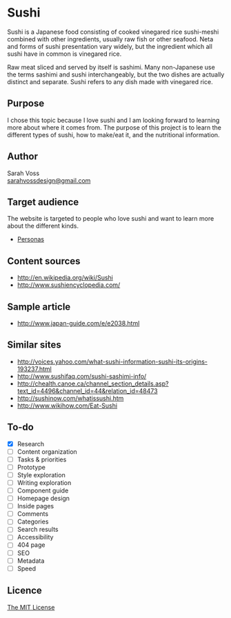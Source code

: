 # Sushi

Sushi is a Japanese food consisting of cooked vinegared rice sushi-meshi combined with other ingredients, usually raw fish or other seafood. Neta and forms of sushi presentation vary widely, but the ingredient which all sushi have in common is vinegared rice. 

Raw meat sliced and served by itself is sashimi. Many non-Japanese use the terms sashimi and sushi interchangeably, but the two dishes are actually distinct and separate. Sushi refers to any dish made with vinegared rice.

## Purpose


I chose this topic because I love sushi and I am looking forward to learning more about where it comes from. The purpose of this project is to learn the different types of sushi, how to make/eat it, and the nutritional information.


## Author

Sarah Voss	
[sarahvossdesign@gmail.com](mailto:sarahvossdesign@gmail.com)	


## Target audience

The website is targeted to people who love sushi and want to learn more about the different kinds.

- [Personas](Personas.md)

## Content sources

- <http://en.wikipedia.org/wiki/Sushi>
- <http://www.sushiencyclopedia.com/>

## Sample article

- <http://www.japan-guide.com/e/e2038.html>

## Similar sites

- <http://voices.yahoo.com/what-sushi-information-sushi-its-origins-193237.html>
- <http://www.sushifaq.com/sushi-sashimi-info/>
- <http://chealth.canoe.ca/channel_section_details.asp?text_id=4496&channel_id=44&relation_id=48473>
- <http://sushinow.com/whatissushi.htm>
- <http://www.wikihow.com/Eat-Sushi>

## To-do

- [x] Research
- [ ] Content organization
- [ ] Tasks & priorities
- [ ] Prototype
- [ ] Style exploration
- [ ] Writing exploration
- [ ] Component guide
- [ ] Homepage design
- [ ] Inside pages
- [ ] Comments
- [ ] Categories
- [ ] Search results
- [ ] Accessibility
- [ ] 404 page
- [ ] SEO
- [ ] Metadata
- [ ] Speed

## Licence

[The MIT License](LICENSE)